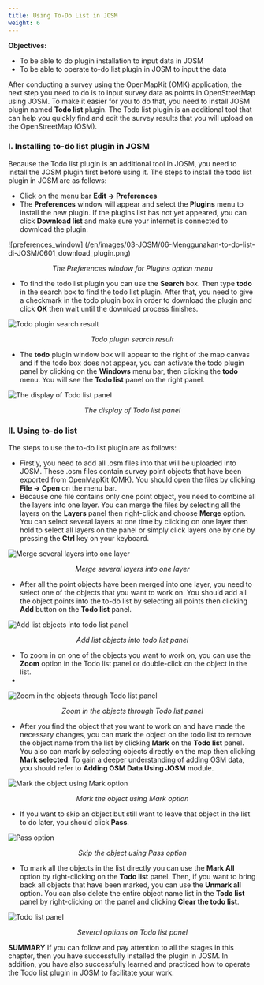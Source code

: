 ```yaml
---
title: Using To-Do List in JOSM
weight: 6
---
```


**Objectives:**

*   To be able to do plugin installation to input data in JOSM
*   To be able to operate to-do list plugin in JOSM to input the data

After conducting a survey using the OpenMapKit (OMK) application, the next step you need to do is to input survey data as points in OpenStreetMap using JOSM. To make it easier for you to do that, you need to install JOSM plugin named **Todo list** plugin. The Todo list plugin is an additional tool that can help you quickly find and edit the survey results that you will upload on the OpenStreetMap (OSM).

### **I. Installing to-do list plugin in JOSM**

Because the Todo list plugin is an additional tool in JOSM, you need to install the JOSM plugin first before using it. The steps to install the todo list plugin in JOSM are as follows:
*   Click on the menu bar **Edit → Preferences**
*   The **Preferences** window will appear and select the **Plugins** menu to install the new plugin. If the plugins list has not yet appeared, you can click **Download list** and make sure your internet is connected to download the plugin.

![preferences_window] (/en/images/03-JOSM/06-Menggunakan-to-do-list-di-JOSM/0601_download_plugin.png)
<p align="center"><i>The Preferences window for Plugins option menu</i></p>

*   To find the todo list plugin you can use the **Search** box. Then type **todo** in the search box to find the todo list plugin. After that, you need to give a checkmark in the todo plugin box in order to download the plugin and click **OK** then wait until the download process finishes.

![Todo plugin search result](/en/images/03-JOSM/06-Menggunakan-to-do-list-di-JOSM/0602_search_plugin.png)
<p align="center"><i>Todo plugin search result</i></p>


*   The **todo** plugin window box will appear to the right of the map canvas and if the todo box does not appear, you can activate the todo plugin panel by clicking on the **Windows** menu bar, then clicking the **todo** menu. You will see the **Todo list** panel on the right panel.

![The display of Todo list panel](/en/images/03-JOSM/06-Menggunakan-to-do-list-di-JOSM/0603_plugin_trinstal.png)
<p align="center"><i>The display of Todo list panel</i></p>


### **II. Using to-do list**

The steps to use the to-do list plugin are as follows: 
*   Firstly, you need to add all .osm files into that will be uploaded into JOSM. These .osm files contain survey point objects that have been exported from OpenMapKit (OMK). You should open the files by clicking **File → Open** on the menu bar.
*   Because one file contains only one point object, you need to combine all the layers into one layer. You can merge the files by selecting all the layers on the **Layers** panel then right-click and choose **Merge** option. You can select several layers at one time by clicking on one layer then hold to select all layers on the panel or simply click layers one by one by pressing the **Ctrl** key on your keyboard.

![Merge several layers into one layer](/en/images/03-JOSM/06-Menggunakan-to-do-list-di-JOSM/0604_merge.png)
<p align="center"><i>Merge several layers into one layer</i></p>

*   After all the point objects have been merged into one layer, you need to select one of the objects that you want to work on. You should add all the object points into the to-do list by selecting all points then clicking **Add** button on the **Todo list** panel.

![Add list objects into todo list panel](/en/images/03-JOSM/06-Menggunakan-to-do-list-di-JOSM/0605_input_panel.png)
<p align="center"><i>Add list objects into todo list panel</i></p>

*   To zoom in on one of the objects you want to work on, you can use the **Zoom** option in the Todo list panel or double-click on the object in the list.
*   
![Zoom in the objects through Todo list panel](/en/images/03-JOSM/06-Menggunakan-to-do-list-di-JOSM/0606_perbesar_objek.png)
<p align="center"><i>Zoom in the objects through Todo list panel</i></p>

*   After you find the object that you want to work on and have made the necessary changes, you can mark the object on the todo list to remove the object name from the list by clicking **Mark** on the **Todo list** panel. You also can mark by selecting objects directly on the map then clicking **Mark selected**. To gain a deeper understanding of adding OSM data, you should refer to **Adding OSM Data Using JOSM** module.

![Mark the object using Mark option](/en/images/03-JOSM/06-Menggunakan-to-do-list-di-JOSM/0607_tombol_mark.png)
<p align="center"><i>Mark the object using Mark option</i></p>

*   If you want to skip an object but still want to leave that object in the list to do later, you should click **Pass**.

![Pass option](/en/images/03-JOSM/06-Menggunakan-to-do-list-di-JOSM/0608_tombol_pass.png)
<p align="center"><i>Skip the object using Pass option</i></p>

*   To mark all the objects in the list directly you can use the **Mark All** option by right-clicking on the **Todo list** panel. Then, if you want to bring back all objects that have been marked, you can use the **Unmark all** option. You can also delete the entire object name list in the **Todo list** panel by right-clicking on the panel and clicking **Clear the todo list**.

![Todo list panel](/en/images/03-JOSM/06-Menggunakan-to-do-list-di-JOSM/0609_pilihan_panel.png)
<p align="center"><i>Several options on Todo list panel</i></p>


**SUMMARY**
If you can follow and pay attention to all the stages in this chapter, then you have successfully installed the plugin in JOSM. In addition, you have also successfully learned and practiced how to operate the Todo list plugin in JOSM to facilitate your work.

